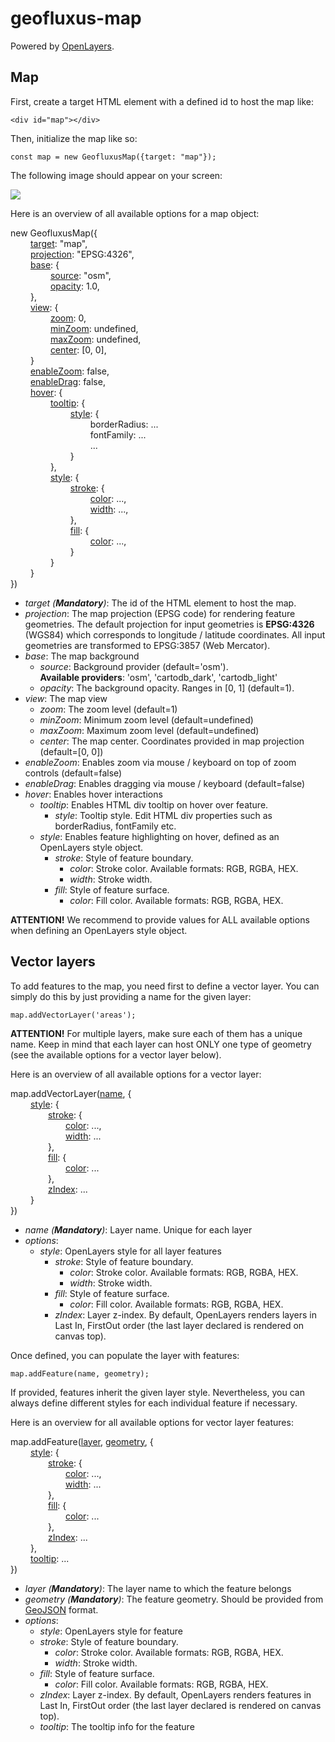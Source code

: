 # geofluxus-map
Powered by [OpenLayers](https://openlayers.org/).

## Map
First, create a target HTML element with a defined id to host the map like:

```<div id="map"></div>```

Then, initialize the map like so:

```const map = new GeofluxusMap({target: "map"});```

The following image should appear on your screen:

![](img/map.png)

Here is an overview of all available options for a map object:

new GeofluxusMap({\
&emsp;&emsp; [target](#ref1): "map",\
&emsp;&emsp; [projection](#ref2): "EPSG:4326",\
&emsp;&emsp; [base](#ref3): {\
&emsp;&emsp; &emsp;&emsp; [source](#ref4): "osm",\
&emsp;&emsp; &emsp;&emsp; [opacity](#ref5): 1.0,\
&emsp;&emsp; },\
&emsp;&emsp; [view](#ref6): {\
&emsp;&emsp; &emsp;&emsp; [zoom](#ref7): 0,\
&emsp;&emsp; &emsp;&emsp; [minZoom](#ref8): undefined,\
&emsp;&emsp; &emsp;&emsp; [maxZoom](#ref9): undefined,\
&emsp;&emsp; &emsp;&emsp; [center](#ref10): [0, 0],\
&emsp;&emsp; }\
&emsp;&emsp; [enableZoom](#ref11): false,\
&emsp;&emsp; [enableDrag](#ref12): false,\
&emsp;&emsp; [hover](#ref13): {\
&emsp;&emsp; &emsp;&emsp; [tooltip](#ref14): {\
&emsp;&emsp; &emsp;&emsp; &emsp;&emsp; [style](#ref15): {\
&emsp;&emsp; &emsp;&emsp; &emsp;&emsp; &emsp;&emsp; borderRadius: ...\
&emsp;&emsp; &emsp;&emsp; &emsp;&emsp; &emsp;&emsp; fontFamily: ...\
&emsp;&emsp; &emsp;&emsp; &emsp;&emsp; &emsp;&emsp; ...\
&emsp;&emsp; &emsp;&emsp; &emsp;&emsp; }\
&emsp;&emsp; &emsp;&emsp; },\
&emsp;&emsp; &emsp;&emsp; [style](#ref16): {\
&emsp;&emsp; &emsp;&emsp; &emsp;&emsp; [stroke](#ref17): {\
&emsp;&emsp; &emsp;&emsp; &emsp;&emsp; &emsp;&emsp; [color](#ref18): ...,\
&emsp;&emsp; &emsp;&emsp; &emsp;&emsp; &emsp;&emsp; [width](#ref19): ...,\
&emsp;&emsp; &emsp;&emsp; &emsp;&emsp; },\
&emsp;&emsp; &emsp;&emsp; &emsp;&emsp; [fill](#ref20): {\
&emsp;&emsp; &emsp;&emsp; &emsp;&emsp; &emsp;&emsp; [color](#ref21): ...,\
&emsp;&emsp; &emsp;&emsp; &emsp;&emsp; }\
&emsp;&emsp; &emsp;&emsp; }\
&emsp;&emsp; }\
})


* _<a id="ref1">target</a> (**Mandatory**)_: The id of the HTML element to host the map.
* _<a id="ref2">projection</a>_: The map projection (EPSG code) for rendering feature geometries. The default projection for input geometries is **EPSG:4326** (WGS84) which corresponds to longitude / latitude coordinates. All input geometries are transformed to EPSG:3857 (Web Mercator).
* _<a id="ref3">base</a>_: The map background
    * _<a id="ref4">source</a>_: Background provider (default='osm').\
      **Available providers**: 'osm', 'cartodb_dark', 'cartodb_light'
    * _<a id="ref5">opacity</a>_: The background opacity. Ranges in [0, 1] (default=1).
* _<a id="ref6">view</a>_: The map view
    * _<a id="ref7">zoom</a>_: The zoom level (default=1)
    * _<a id="ref8">minZoom</a>_: Minimum zoom level (default=undefined)
    * _<a id="ref9">maxZoom</a>_: Maximum zoom level (default=undefined)
    * _<a id="ref10">center</a>_: The map center. Coordinates provided in map projection (default=[0, 0])
* _<a id="ref11">enableZoom</a>_: Enables zoom via mouse / keyboard on top of zoom controls (default=false)
* _<a id="ref12">enableDrag</a>_: Enables dragging via mouse / keyboard (default=false)
* _<a id="ref13">hover</a>_: Enables hover interactions
    * _<a id="ref14">tooltip</a>_: Enables HTML div tooltip on hover over feature.
      * _<a id="ref15">style</a>_: Tooltip style. Edit HTML div properties such as borderRadius, fontFamily etc.
    * _<a id="ref16">style</a>_: Enables feature highlighting on hover, defined as an OpenLayers style object.
      * _<a id="ref17">stroke</a>_: Style of feature boundary.
        * _<a id="ref18">color</a>_: Stroke color. Available formats: RGB, RGBA, HEX.
        * _<a id="ref19">width</a>_: Stroke width.
      * _<a id="ref20">fill</a>_: Style of feature surface.
        * _<a id="ref21">color</a>_: Fill color. Available formats: RGB, RGBA, HEX.
    
**ATTENTION!** We recommend to provide values for ALL available options when defining an OpenLayers style object.

## Vector layers
To add features to the map, you need first to define a vector layer. You can simply do this by just providing a name for the given layer:
```
map.addVectorLayer('areas');
```
**ATTENTION!** For multiple layers, make sure each of them has a unique name. Keep in mind that each layer can host ONLY one type of geometry (see the available options for a vector layer below).

Here is an overview of all available options for a vector layer:

map.addVectorLayer([name](#ref22), {\
&emsp;&emsp; [style](#ref23): {\
&emsp;&emsp;&emsp;&emsp; [stroke](#ref24): {\
&emsp;&emsp;&emsp;&emsp;&emsp;&emsp; [color](#ref25): ...,\
&emsp;&emsp;&emsp;&emsp;&emsp;&emsp; [width](#ref26): ...\
&emsp;&emsp;&emsp;&emsp; },\
&emsp;&emsp;&emsp;&emsp; [fill](#ref27): {\
&emsp;&emsp;&emsp;&emsp;&emsp;&emsp; [color](#ref28): ...\
&emsp;&emsp;&emsp;&emsp; },\
&emsp;&emsp;&emsp;&emsp; [zIndex](#ref29): ...\
&emsp;&emsp; }\
})

* _<a id="ref22">name</a> (**Mandatory**)_: Layer name. Unique for each layer
* _options_:
  * _<a id="ref23">style</a>_: OpenLayers style for all layer features
    * _<a id="ref24">stroke</a>_: Style of feature boundary.
        * _<a id="ref25">color</a>_: Stroke color. Available formats: RGB, RGBA, HEX.
        * _<a id="ref26">width</a>_: Stroke width.
    * _<a id="ref27">fill</a>_: Style of feature surface.
        * _<a id="ref28">color</a>_: Fill color. Available formats: RGB, RGBA, HEX.
    * _<a id="ref29">zIndex</a>_: Layer z-index. By default, OpenLayers renders layers in Last In, FirstOut order (the last layer declared is rendered on canvas top).
    
Once defined, you can populate the layer with features:
```
map.addFeature(name, geometry);
```
If provided, features inherit the given layer style. Nevertheless, you can always define different styles for each individual feature if necessary.

Here is an overview for all available options for vector layer features:

map.addFeature([layer](#ref30), [geometry](#ref31), {\
&emsp;&emsp; [style](#ref32): {\
&emsp;&emsp;&emsp;&emsp; [stroke](#ref33): {\
&emsp;&emsp;&emsp;&emsp;&emsp;&emsp; [color](#ref34): ...,\
&emsp;&emsp;&emsp;&emsp;&emsp;&emsp; [width](#ref35): ...\
&emsp;&emsp;&emsp;&emsp; },\
&emsp;&emsp;&emsp;&emsp; [fill](#ref36): {\
&emsp;&emsp;&emsp;&emsp;&emsp;&emsp; [color](#ref37): ...\
&emsp;&emsp;&emsp;&emsp; },\
&emsp;&emsp;&emsp;&emsp; [zIndex](#ref38): ...\
&emsp;&emsp; },\
&emsp;&emsp; [tooltip](#ref39): ...\
})

* _<a id="ref30">layer</a> (**Mandatory**)_: The layer name to which the feature belongs
* _<a id="ref31">geometry</a> (**Mandatory**)_: The feature geometry. Should be provided from [GeoJSON](https://geojson.org/) format.
* _options_:
    * _<a id="ref32">style</a>_: OpenLayers style for feature
    * _<a id="ref33">stroke</a>_: Style of feature boundary.
        * _<a id="ref34">color</a>_: Stroke color. Available formats: RGB, RGBA, HEX.
        * _<a id="ref35">width</a>_: Stroke width.
    * _<a id="ref36">fill</a>_: Style of feature surface.
        * _<a id="ref37">color</a>_: Fill color. Available formats: RGB, RGBA, HEX.
    * _<a id="ref38">zIndex</a>_: Layer z-index. By default, OpenLayers renders features in Last In, FirstOut order (the last layer declared is rendered on canvas top).
    * _<a id="ref39">tooltip</a>_: The tooltip info for the feature